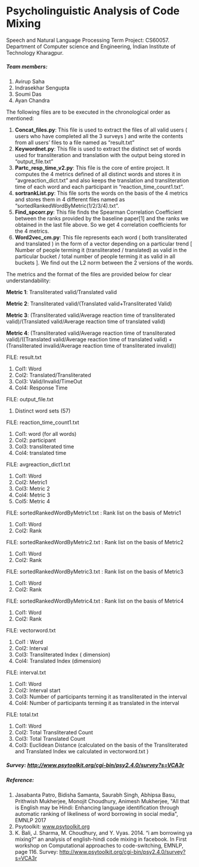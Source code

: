 # Psycholinguistic Analysis of Code Mixing
Speech and Natural Language Processing Term Project: CS60057. 
Department of Computer science and Engineering, Indian Institute of Technology Kharagpur.


##### Team members:
1. Avirup Saha
2. Indrasekhar Sengupta
3. Soumi Das
4. Ayan Chandra


The following files are to be executed in the chronological order as mentioned:

1. **Concat_files.py**: This file is used to extract the files of all valid users ( users who have completed all the 3 surveys ) and write the contents from all users’ files to a file named as “result.txt”
2. **Keywordnet.py**: This file is used to extract the distinct set of words used for transliteration and translation with the output being stored in “output_file.txt”
3. **Partc_resp_time_v2.py**: This file is the core of entire project. It computes the 4 metrics defined of all distinct words and stores it in “avgreaction_dict.txt” and also keeps the translation and transliteration time of each word and each participant in “reaction_time_count1.txt”.
4. **sortrankList.py**: This file sorts the words on the basis of the 4 metrics and stores them in 4 different files named as “sortedRankedWordByMetric(1/2/3/4).txt”.
5. **Find_spcorr.py**: This file finds the Spearman Correlation Coefficient between the ranks provided by the baseline paper[1] and the ranks we obtained in the last file above. So we get 4 correlation coefficients for the 4 metrics.
6. **Word2vec_cm.py**: This file represents each word ( both transliterated and translated ) in the form of a vector depending on a particular trend [ Number of people terming it (transliterated / translated) as valid in the particular bucket / total number of people terming it as valid in all buckets ]. We find out the L2 norm between the 2 versions of the words.


The metrics and the format of the files are provided below for clear understandability:

**Metric 1**: Transliterated valid/Translated valid

**Metric 2**: Transliterated valid/(Translated valid+Transliterated Valid)

**Metric 3**: (Transliterated valid/Average reaction time of transliterated valid)/(Translated valid/Average reaction time of translated valid)

**Metric 4**:  (Transliterated valid/Average reaction time of transliterated valid)/((Translated valid/Average reaction time of translated valid) + (Transliterated invalid/Average reaction time of transliterated invalid))

FILE: result.txt
1. Col1: Word
2. Col2: Translated/Transliterated
3. Col3: Valid/Invalid/TimeOut
4. Col4: Response Time

FILE: output_file.txt
1. Distinct word sets (57)

FILE: reaction_time_count1.txt
1. Col1: word (for all words)
2. Col2: participant
3. Col3: transliterated time
4. Col4: translated time

FILE: avgreaction_dict1.txt
1. Col1: Word
2. Col2: Metric1
3. Col3: Metric 2
4. Col4: Metric 3
5. Col5: Metric 4

FILE: sortedRankedWordByMetric1.txt : Rank list on the basis of Metric1
1. Col1: Word
2. Col2: Rank

FILE: sortedRankedWordByMetric2.txt : Rank list on the basis of Metric2
1. Col1: Word
2. Col2: Rank

FILE: sortedRankedWordByMetric3.txt : Rank list on the basis of Metric3
1. Col1: Word
2. Col2: Rank

FILE: sortedRankedWordByMetric4.txt : Rank list on the basis of Metric4
1. Col1: Word
2. Col2: Rank

FILE: vectorword.txt
1. Col1 : Word
2. Col2: Interval
3. Col3: Transliterated Index ( dimension)
4. Col4: Translated Index (dimension)

FILE: interval.txt
1. Col1: Word
2. Col2: Interval start
3. Col3: Number of participants terming it as transliterated in the interval
4. Col4: Number of participants terming it as translated in the interval

FILE: total.txt
1. Col1: Word
2. Col2: Total Transliterated Count
3. Col3: Total Translated Count
4. Col3: Euclidean Distance (calculated on the basis of the Transliterated and Translated Index we calculated in vectorword.txt )

##### Survey: http://www.psytoolkit.org/cgi-bin/psy2.4.0/survey?s=VCA3r

##### Reference: 
1. Jasabanta Patro, Bidisha Samanta, Saurabh Singh, Abhipsa Basu, Prithwish Mukherjee, Monojit Choudhury, Animesh Mukherjee, "All that is English may be Hindi: Enhancing language identification through automatic ranking of likeliness of word borrowing in social media", EMNLP 2017
2. Psytoolkit: www.psytoolkit.org
3. K. Bali, J. Sharma, M. Choudhury, and Y. Vyas. 2014. “i am borrowing ya mixing?” an analysis of english-hindi code mixing in facebook. In First workshop on Computational approaches to code-switching, EMNLP, page 116.
Survey: http://www.psytoolkit.org/cgi-bin/psy2.4.0/survey?s=VCA3r

